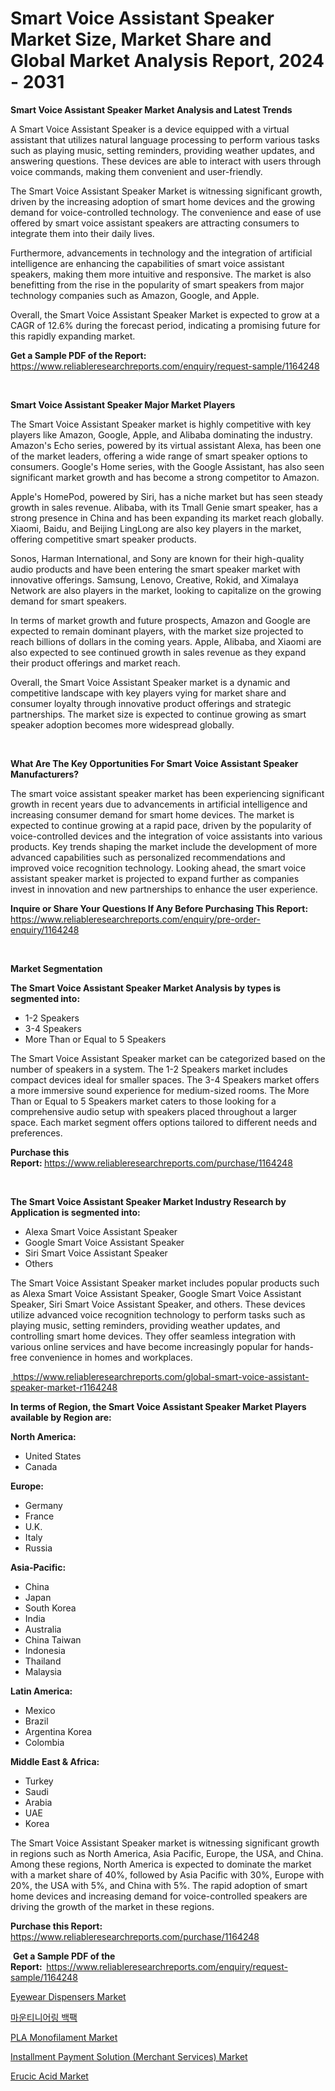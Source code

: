 <p><h1>Smart Voice Assistant Speaker Market Size, Market Share and Global Market Analysis Report, 2024 - 2031</h1></p><p><strong>Smart Voice Assistant Speaker Market Analysis and Latest Trends</strong></p>
<p><p>A Smart Voice Assistant Speaker is a device equipped with a virtual assistant that utilizes natural language processing to perform various tasks such as playing music, setting reminders, providing weather updates, and answering questions. These devices are able to interact with users through voice commands, making them convenient and user-friendly.</p><p>The Smart Voice Assistant Speaker Market is witnessing significant growth, driven by the increasing adoption of smart home devices and the growing demand for voice-controlled technology. The convenience and ease of use offered by smart voice assistant speakers are attracting consumers to integrate them into their daily lives.</p><p>Furthermore, advancements in technology and the integration of artificial intelligence are enhancing the capabilities of smart voice assistant speakers, making them more intuitive and responsive. The market is also benefitting from the rise in the popularity of smart speakers from major technology companies such as Amazon, Google, and Apple.</p><p>Overall, the Smart Voice Assistant Speaker Market is expected to grow at a CAGR of 12.6% during the forecast period, indicating a promising future for this rapidly expanding market.</p></p>
<p><strong>Get a Sample PDF of the Report:&nbsp;</strong> <a href="https://www.reliableresearchreports.com/enquiry/request-sample/1164248">https://www.reliableresearchreports.com/enquiry/request-sample/1164248</a></p>
<p>&nbsp;</p>
<p><strong>Smart Voice Assistant Speaker Major Market Players</strong></p>
<p><p>The Smart Voice Assistant Speaker market is highly competitive with key players like Amazon, Google, Apple, and Alibaba dominating the industry. Amazon's Echo series, powered by its virtual assistant Alexa, has been one of the market leaders, offering a wide range of smart speaker options to consumers. Google's Home series, with the Google Assistant, has also seen significant market growth and has become a strong competitor to Amazon. </p><p>Apple's HomePod, powered by Siri, has a niche market but has seen steady growth in sales revenue. Alibaba, with its Tmall Genie smart speaker, has a strong presence in China and has been expanding its market reach globally. Xiaomi, Baidu, and Beijing LingLong are also key players in the market, offering competitive smart speaker products.</p><p>Sonos, Harman International, and Sony are known for their high-quality audio products and have been entering the smart speaker market with innovative offerings. Samsung, Lenovo, Creative, Rokid, and Ximalaya Network are also players in the market, looking to capitalize on the growing demand for smart speakers.</p><p>In terms of market growth and future prospects, Amazon and Google are expected to remain dominant players, with the market size projected to reach billions of dollars in the coming years. Apple, Alibaba, and Xiaomi are also expected to see continued growth in sales revenue as they expand their product offerings and market reach.</p><p>Overall, the Smart Voice Assistant Speaker market is a dynamic and competitive landscape with key players vying for market share and consumer loyalty through innovative product offerings and strategic partnerships. The market size is expected to continue growing as smart speaker adoption becomes more widespread globally.</p></p>
<p>&nbsp;</p>
<p><strong>What Are The Key Opportunities For Smart Voice Assistant Speaker Manufacturers?</strong></p>
<p><p>The smart voice assistant speaker market has been experiencing significant growth in recent years due to advancements in artificial intelligence and increasing consumer demand for smart home devices. The market is expected to continue growing at a rapid pace, driven by the popularity of voice-controlled devices and the integration of voice assistants into various products. Key trends shaping the market include the development of more advanced capabilities such as personalized recommendations and improved voice recognition technology. Looking ahead, the smart voice assistant speaker market is projected to expand further as companies invest in innovation and new partnerships to enhance the user experience.</p></p>
<p><strong>Inquire or Share Your Questions If Any Before Purchasing This Report:</strong> <a href="https://www.reliableresearchreports.com/enquiry/pre-order-enquiry/1164248">https://www.reliableresearchreports.com/enquiry/pre-order-enquiry/1164248</a></p>
<p>&nbsp;</p>
<p><strong>Market Segmentation</strong></p>
<p><strong>The Smart Voice Assistant Speaker Market Analysis by types is segmented into:</strong></p>
<p><ul><li>1-2 Speakers</li><li>3-4 Speakers</li><li>More Than or Equal to 5 Speakers</li></ul></p>
<p><p>The Smart Voice Assistant Speaker market can be categorized based on the number of speakers in a system. The 1-2 Speakers market includes compact devices ideal for smaller spaces. The 3-4 Speakers market offers a more immersive sound experience for medium-sized rooms. The More Than or Equal to 5 Speakers market caters to those looking for a comprehensive audio setup with speakers placed throughout a larger space. Each market segment offers options tailored to different needs and preferences.</p></p>
<p><strong>Purchase this Report:&nbsp;</strong><a href="https://www.reliableresearchreports.com/purchase/1164248">https://www.reliableresearchreports.com/purchase/1164248</a></p>
<p>&nbsp;</p>
<p><strong>The Smart Voice Assistant Speaker Market Industry Research by Application is segmented into:</strong></p>
<p><ul><li>Alexa Smart Voice Assistant Speaker</li><li>Google Smart Voice Assistant Speaker</li><li>Siri Smart Voice Assistant Speaker</li><li>Others</li></ul></p>
<p><p>The Smart Voice Assistant Speaker market includes popular products such as Alexa Smart Voice Assistant Speaker, Google Smart Voice Assistant Speaker, Siri Smart Voice Assistant Speaker, and others. These devices utilize advanced voice recognition technology to perform tasks such as playing music, setting reminders, providing weather updates, and controlling smart home devices. They offer seamless integration with various online services and have become increasingly popular for hands-free convenience in homes and workplaces.</p></p>
<p><a href="https://www.reliableresearchreports.com/global-smart-voice-assistant-speaker-market-r1164248">&nbsp;https://www.reliableresearchreports.com/global-smart-voice-assistant-speaker-market-r1164248</a></p>
<p><strong>In terms of Region, the Smart Voice Assistant Speaker Market Players available by Region are:</strong></p>
<p>
    <p> <strong> North America: </strong>
        <ul>
            <li>United States</li>
            <li>Canada</li>
        </ul>
        </p> 
    <p> <strong> Europe: </strong>
        <ul>
            <li>Germany</li>
            <li>France</li>
            <li>U.K.</li>
            <li>Italy</li>
            <li>Russia</li>
        </ul>
        </p> 
    <p> <strong> Asia-Pacific: </strong>
        <ul>
            <li>China</li>
            <li>Japan</li>
            <li>South Korea</li>
            <li>India</li>
            <li>Australia</li>
            <li>China Taiwan</li>
            <li>Indonesia</li>
            <li>Thailand</li>
            <li>Malaysia</li>
        </ul>
        </p> 
    <p> <strong> Latin America: </strong>
        <ul>
            <li>Mexico</li>
            <li>Brazil</li>
            <li>Argentina Korea</li>
            <li>Colombia</li>
        </ul>
        </p> 
    <p> <strong> Middle East & Africa: </strong>
        <ul>
            <li>Turkey</li>
            <li>Saudi</li>
            <li>Arabia</li>
            <li>UAE</li>
            <li>Korea</li>
        </ul>
    </p>
    </p>
<p><p>The Smart Voice Assistant Speaker market is witnessing significant growth in regions such as North America, Asia Pacific, Europe, the USA, and China. Among these regions, North America is expected to dominate the market with a market share of 40%, followed by Asia Pacific with 30%, Europe with 20%, the USA with 5%, and China with 5%. The rapid adoption of smart home devices and increasing demand for voice-controlled speakers are driving the growth of the market in these regions.</p></p>
<p><strong>Purchase this Report: </strong><a href="https://www.reliableresearchreports.com/purchase/1164248">https://www.reliableresearchreports.com/purchase/1164248</a></p>
<p>&nbsp;<strong>Get a Sample PDF of the Report:&nbsp;&nbsp;</strong><a href="https://www.reliableresearchreports.com/enquiry/request-sample/1164248">https://www.reliableresearchreports.com/enquiry/request-sample/1164248</a></p>
<p><strong></strong></p>
<p><p><a href="https://issuu.com/reportprime-2/docs/eyewear-dispensers-market-size-2030.pptx">Eyewear Dispensers Market</a></p><p><a href="https://github.com/solomonbode85/Market-Research-Report-List-1/blob/main/404904361379.md">마운티니어링 백팩</a></p><p><a href="https://www.linkedin.com/pulse/decoding-pla-monofilament-market-deep-dive-latest-phore?trackingId=N4dpUuJ7vltxPeVpKY%2FFwA%3D%3D">PLA Monofilament Market</a></p><p><a href="https://github.com/changoleonlaverguenzanoexiste/Market-Research-Report-List-3/blob/main/installment-payment-solution-merchant-services-market.md">Installment Payment Solution (Merchant Services) Market</a></p><p><a href="https://www.linkedin.com/pulse/erucic-acid-market-offers-provide-insightful-data-time-cuk0e">Erucic Acid Market</a></p></p>